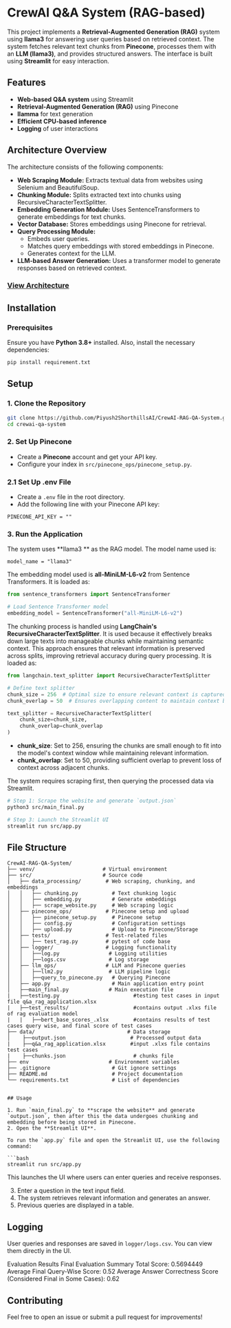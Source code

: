 # CrewAI Q&A System (RAG-based)

This project implements a **Retrieval-Augmented Generation (RAG)** system using **llama3** for answering user queries based on retrieved context. The system fetches relevant text chunks from **Pinecone**, processes them with an **LLM (llama3)**, and provides structured answers. The interface is built using **Streamlit** for easy interaction.

## Features

- **Web-based Q&A system** using Streamlit
- **Retrieval-Augmented Generation (RAG)** using Pinecone
- **llamma** for text generation
- **Efficient CPU-based inference**
- **Logging** of user interactions

## Architecture Overview

The architecture consists of the following components:

- **Web Scraping Module:** Extracts textual data from websites using Selenium and BeautifulSoup.
- **Chunking Module:** Splits extracted text into chunks using RecursiveCharacterTextSplitter.
- **Embedding Generation Module:** Uses SentenceTransformers to generate embeddings for text chunks.
- **Vector Database:** Stores embeddings using Pinecone for retrieval.
- **Query Processing Module:**
    - Embeds user queries.
    - Matches query embeddings with stored embeddings in Pinecone.
    - Generates context for the LLM.
- **LLM-based Answer Generation:** Uses a transformer model to generate responses based on retrieved context.

### [View Architecture](https://drive.google.com/file/d/1C4y46qnUudbCHrfRpXOzga61xkrnRm1V/view?usp=sharing)

## Installation

### Prerequisites

Ensure you have **Python 3.8+** installed. Also, install the necessary dependencies:

```bash
pip install requirement.txt 
```

## Setup

### 1. Clone the Repository

```bash
git clone https://github.com/Piyush2ShorthillsAI/CrewAI-RAG-QA-System.git
cd crewai-qa-system
```

### 2. Set Up Pinecone

- Create a **Pinecone** account and get your API key.
- Configure your index in `src/pinecone_ops/pinecone_setup.py`.

### 2.1 Set Up .env File

- Create a `.env` file in the root directory.
- Add the following line with your Pinecone API key:

```
PINECONE_API_KEY = ""
```

### 3. Run the Application

The system uses **llama3 ** as the RAG model. The model name used is:

```
model_name = "llama3"
```

The embedding model used is **all-MiniLM-L6-v2** from Sentence Transformers. It is loaded as:

```python
from sentence_transformers import SentenceTransformer

# Load Sentence Transformer model
embedding_model = SentenceTransformer("all-MiniLM-L6-v2")
```

The chunking process is handled using **LangChain's RecursiveCharacterTextSplitter**. It is used because it effectively breaks down large texts into manageable chunks while maintaining semantic context. This approach ensures that relevant information is preserved across splits, improving retrieval accuracy during query processing. It is loaded as:

```python
from langchain.text_splitter import RecursiveCharacterTextSplitter

# Define text splitter
chunk_size = 256  # Optimal size to ensure relevant context is captured without exceeding token limits
chunk_overlap = 50  # Ensures overlapping content to maintain context between chunks

text_splitter = RecursiveCharacterTextSplitter(
    chunk_size=chunk_size,
    chunk_overlap=chunk_overlap
)
```

- **chunk\_size**: Set to 256, ensuring the chunks are small enough to fit into the model's context window while maintaining relevant information.
- **chunk\_overlap**: Set to 50, providing sufficient overlap to prevent loss of context across adjacent chunks.

The system requires scraping first, then querying the processed data via Streamlit.

```bash
# Step 1: Scrape the website and generate `output.json`
python3 src/main_final.py

# Step 3: Launch the Streamlit UI
streamlit run src/app.py
```

## File Structure

```
CrewAI-RAG-QA-System/
├── venv/                      # Virtual environment
├── src/                       # Source code
│   ├── data_processing/        # Web scraping, chunking, and embeddings
│   │   ├── chunking.py           # Text chunking logic
│   │   ├── embedding.py          # Generate embeddings
│   │   ├── scrape_website.py     # Web scraping logic
│   ├── pinecone_ops/           # Pinecone setup and upload
│   │   ├── pinecone_setup.py     # Pinecone setup
│   │   ├── config.py             # Configuration settings
│   │   ├── upload.py             # Upload to Pinecone/Storage
│   ├── tests/                  # Test-related files
│   │   ├── test_rag.py         # pytest of code base
│   ├── logger/                 # Logging functionality
│   │   ├──log.py                # Logging utilities
│   │   ├──logs.csv              # Log storage
│   ├── llm_ops/                # LLM and Pinecone queries
│   │   ├──llm2.py               # LLM pipeline logic
│   │   ├──query_to_pinecone.py   # Querying Pinecone
│   ├── app.py                    # Main application entry point
│   ├──main_final.py             # Main execution file
|   ├──testing.py                        #testing test cases in input file q&a_rag_application.xlsx   
|   ├──test_results/                     #contains output .xlxs file of rag evaluation model 
|   |   ├──bert_base_scores_.xlsx        #contains results of test cases query wise, and final score of test cases 
├── data/                              # Data storage
│    ├──output.json                     # Processed output data
|    ├──q&a_rag_application.xlsx        #input .xlxs file contains test cases 
|    ├──chunks.json                      # chunks file
├── env                          # Environment variables
├── .gitignore                    # Git ignore settings
├── README.md                     # Project documentation
└── requirements.txt              # List of dependencies


## Usage

1. Run `main_final.py` to **scrape the website** and generate `output.json`, then after this the data undergoes chunking and embedding before being stored in Pinecone.
2. Open the **Streamlit UI**.

To run the `app.py` file and open the Streamlit UI, use the following command:

```bash
streamlit run src/app.py
```

This launches the UI where users can enter queries and receive responses.

3. Enter a question in the text input field.
4. The system retrieves relevant information and generates an answer.
5. Previous queries are displayed in a table.

## Logging

User queries and responses are saved in `logger/logs.csv`. You can view them directly in the UI.

Evaluation Results
Final Evaluation Summary
Total Score: 0.5694449
Average Final Query-Wise Score: 0.52
Average Answer Correctness Score (Considered Final in Some Cases): 0.62

## Contributing

Feel free to open an issue or submit a pull request for improvements!

